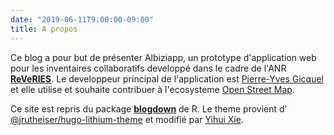 ```yaml
---
date: "2019-06-11T9:00:00-09:00"
title: A propos
---
```


Ce blog a pour but de présenter Albiziapp, un prototype d'application web pour les inventaires collaboratifs developpé dans le cadre de l'ANR [**ReVeRIES**](http://reveries-project.fr/). Le developpeur principal de l'application est [Pierre-Yves Gicquel](https://github.com/gick) et elle utilise et souhaite contribuer à l'ecosysteme [Open Street Map](https://wiki.openstreetmap.org/wiki/FR:About).  


Ce site est repris du package [**blogdown**](https://github.com/rstudio/blogdown) de R. Le theme provient d' [@jrutheiser/hugo-lithium-theme](https://github.com/jrutheiser/hugo-lithium-theme) et modifié par [Yihui Xie](https://github.com/yihui/hugo-lithium).
